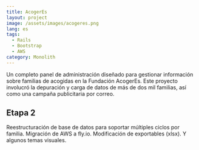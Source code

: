 ```yaml
---
title: AcogerEs
layout: project
image: /assets/images/acogeres.png
lang: es
tags:
  - Rails
  - Bootstrap
  - AWS
category: Monolith
---
```

Un completo panel de administración diseñado para gestionar información sobre familias de acogidas en la Fundación AcogerEs. Este proyecto involucró la depuración y carga de datos de más de dos mil familias, así como una campaña publicitaria por correo.

## Etapa 2

Reestructuración de base de datos para soportar múltiples ciclos por familia. Migración de AWS a fly.io. Modificación de exportables (xlsx). Y algunos temas visuales.

